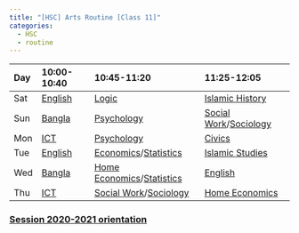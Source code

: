 ```yaml
---
title: "[HSC] Arts Routine [Class 11]"
categories:
  - HSC
  - routine
---
```


|	Day 	|10:00-10:40|10:45-11:20		            |11:25-12:05				|
|	:---	|	:---	|	:---			            |	:---					|
|	Sat		|[English]	|[Logic]	                	|[Islamic History]			|
|	Sun		|[Bangla]	|[Psychology]		            |[Social Work]/[Sociology]	|
|	Mon		|[ICT]		|[Psychology]		            |[Civics]					|
|	Tue		|[English]	|[Economics]/[Statistics]		|[Islamic Studies]			|
|	Wed		|[Bangla]	|[Home Economics]/[Statistics]	|[English]					|
|	Thu		|[ICT]		|[Social Work]/[Sociology]	    |[Home Economics]			|

### [Session 2020-2021 orientation](https://us04web.zoom.us/j/73218765341?pwd=NEhpRTRIbU1sQ1RCaE9CbzQzOWhiQT09)

[Bangla]: https://us04web.zoom.us/j/78956771434?pwd=WEUrUnlPaVVwY0JLd0g3K0N4aHJRUT09
[English]: https://us04web.zoom.us/j/78974902329?pwd=RHNxSUEzY0lKbHVaWjdtWE9zV255dz09
[ICT]: https://us04web.zoom.us/j/78270681017?pwd=UGxHMmFCZVpVZ29DRVFtNEM1NE5pUT09


[Civics]: https://us04web.zoom.us/j/77208456896?pwd=MlhmdWoxN2VkS3ZCRHlmQ0kvdW1yQT09
[Economics]: https://us04web.zoom.us/j/74560593427?pwd=ckFnK1NiN0pUSTJxV2JsM05jUUx0QT09
[Home Economics]: https://us04web.zoom.us/j/71696355565?pwd=cW9TVEVQdkRONE1UaWVvdUhhVjZxUT09
[Islamic History]: https://us04web.zoom.us/j/79289694817?pwd=UDZ6c2k2b1pvcjlwRFR3RllCN2Qzdz09
[Islamic Studies]: https://us04web.zoom.us/j/74950790165?pwd=QmFsK2gvWFVLTWVvNDdDSkdlMTQyQT09
[Statistics]: https://us04web.zoom.us/j/77375222083?pwd=SGRQaWFCVmh1QzZabTFNSDRzV2t2Zz09
[Logic]: https://us04web.zoom.us/j/74092768200?pwd=NENiei9wL0JoTytXcHNOVTdrNDhTUT09
[Psychology]: https://us04web.zoom.us/j/74134758566?pwd=Lzg4QUJiTTgxTFhvVEdlejJCUGgwZz09
[Social Work]: https://us04web.zoom.us/j/71615719445?pwd=MS9qUzV4M0xOQS9uTndmSXpoK0RNZz09
[Sociology]: https://us04web.zoom.us/j/72835831535?pwd=MDVnVVE5b25WVnhCbm9tUDhyWVB5UT09
